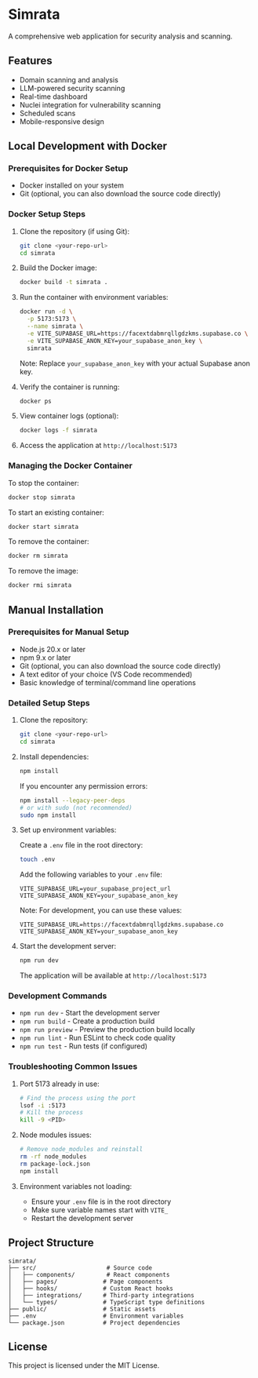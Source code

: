 # Simrata

A comprehensive web application for security analysis and scanning.

## Features

- Domain scanning and analysis
- LLM-powered security scanning
- Real-time dashboard
- Nuclei integration for vulnerability scanning
- Scheduled scans
- Mobile-responsive design

## Local Development with Docker

### Prerequisites for Docker Setup
- Docker installed on your system
- Git (optional, you can also download the source code directly)

### Docker Setup Steps

1. Clone the repository (if using Git):
   ```bash
   git clone <your-repo-url>
   cd simrata
   ```

2. Build the Docker image:
   ```bash
   docker build -t simrata .
   ```

3. Run the container with environment variables:
   ```bash
   docker run -d \
     -p 5173:5173 \
     --name simrata \
     -e VITE_SUPABASE_URL=https://facextdabmrqllgdzkms.supabase.co \
     -e VITE_SUPABASE_ANON_KEY=your_supabase_anon_key \
     simrata
   ```

   Note: Replace `your_supabase_anon_key` with your actual Supabase anon key.

4. Verify the container is running:
   ```bash
   docker ps
   ```

5. View container logs (optional):
   ```bash
   docker logs -f simrata
   ```

6. Access the application at `http://localhost:5173`

### Managing the Docker Container

To stop the container:
```bash
docker stop simrata
```

To start an existing container:
```bash
docker start simrata
```

To remove the container:
```bash
docker rm simrata
```

To remove the image:
```bash
docker rmi simrata
```

## Manual Installation

### Prerequisites for Manual Setup
- Node.js 20.x or later
- npm 9.x or later
- Git (optional, you can also download the source code directly)
- A text editor of your choice (VS Code recommended)
- Basic knowledge of terminal/command line operations

### Detailed Setup Steps

1. Clone the repository:
   ```bash
   git clone <your-repo-url>
   cd simrata
   ```

2. Install dependencies:
   ```bash
   npm install
   ```
   
   If you encounter any permission errors:
   ```bash
   npm install --legacy-peer-deps
   # or with sudo (not recommended)
   sudo npm install
   ```

3. Set up environment variables:
   
   Create a `.env` file in the root directory:
   ```bash
   touch .env
   ```
   
   Add the following variables to your `.env` file:
   ```
   VITE_SUPABASE_URL=your_supabase_project_url
   VITE_SUPABASE_ANON_KEY=your_supabase_anon_key
   ```

   Note: For development, you can use these values:
   ```
   VITE_SUPABASE_URL=https://facextdabmrqllgdzkms.supabase.co
   VITE_SUPABASE_ANON_KEY=your_supabase_anon_key
   ```

4. Start the development server:
   ```bash
   npm run dev
   ```
   
   The application will be available at `http://localhost:5173`

### Development Commands

- `npm run dev` - Start the development server
- `npm run build` - Create a production build
- `npm run preview` - Preview the production build locally
- `npm run lint` - Run ESLint to check code quality
- `npm run test` - Run tests (if configured)

### Troubleshooting Common Issues

1. Port 5173 already in use:
   ```bash
   # Find the process using the port
   lsof -i :5173
   # Kill the process
   kill -9 <PID>
   ```

2. Node modules issues:
   ```bash
   # Remove node_modules and reinstall
   rm -rf node_modules
   rm package-lock.json
   npm install
   ```

3. Environment variables not loading:
   - Ensure your `.env` file is in the root directory
   - Make sure variable names start with `VITE_`
   - Restart the development server

## Project Structure

```
simrata/
├── src/                    # Source code
│   ├── components/         # React components
│   ├── pages/             # Page components
│   ├── hooks/             # Custom React hooks
│   ├── integrations/      # Third-party integrations
│   └── types/             # TypeScript type definitions
├── public/                # Static assets
├── .env                   # Environment variables
└── package.json           # Project dependencies
```

## License

This project is licensed under the MIT License.